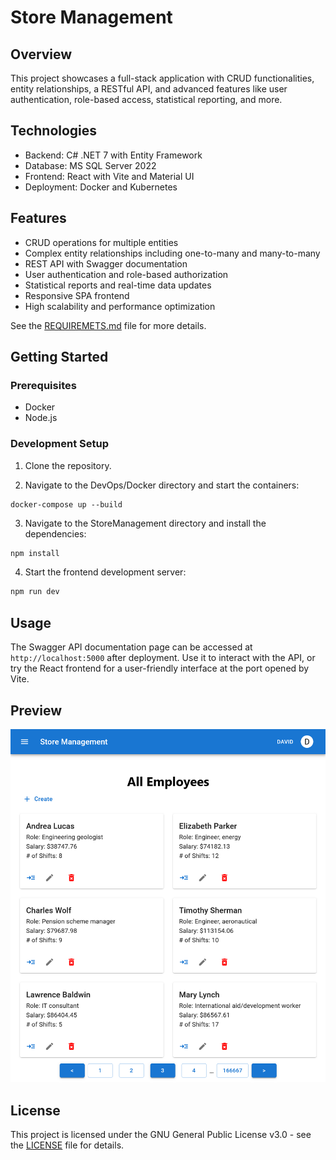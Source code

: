 # Store Management

## Overview

This project showcases a full-stack application with CRUD functionalities, entity relationships, a RESTful API, and advanced features like user authentication, role-based access, statistical reporting, and more.

## Technologies

- Backend: C# .NET 7 with Entity Framework
- Database: MS SQL Server 2022
- Frontend: React with Vite and Material UI
- Deployment: Docker and Kubernetes

## Features

- CRUD operations for multiple entities
- Complex entity relationships including one-to-many and many-to-many
- REST API with Swagger documentation
- User authentication and role-based authorization
- Statistical reports and real-time data updates
- Responsive SPA frontend
- High scalability and performance optimization

See the [REQUIREMETS.md](./REQUIREMENTS.md) file for more details.

## Getting Started

### Prerequisites

- Docker
- Node.js

### Development Setup

1. Clone the repository.

2. Navigate to the DevOps/Docker directory and start the containers:

```
docker-compose up --build
```

3. Navigate to the StoreManagement directory and install the dependencies:

```bash
npm install
```

4. Start the frontend development server:

```bash
npm run dev
```

## Usage

The Swagger API documentation page can be accessed at `http://localhost:5000` after deployment. Use it to interact with the API, or try the React frontend for a user-friendly interface at the port opened by Vite.

## Preview

![Employee List Preview](./Media/employees.png)

## License

This project is licensed under the GNU General Public License v3.0 - see the [LICENSE](./LICENSE) file for details.

